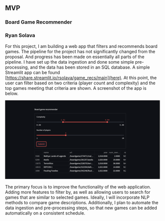 ## **MVP**

### Board Game Recommender
### Ryan Solava

For this project, I am building a web app that filters and recommends board games. The pipeline for the project has not significantly changed from the proposal. And progress has been made on essentially all parts of the pipeline. I have set up the data ingestion and done some simple pre-processing, and the data has been stored in an SQL database. A simple Streamlit app can be found [https://share.streamlit.io/rsolava/game_recs/main](here). At this point, the user can filter based on two criteria (player count and complexity) and the top games meeting that criteria are shown. A screenshot of the app is below.


![App image](web_app.png)

The primary focus is to improve the functionality of the web application. Adding more features to filter by, as well as allowing users to search for games that are similar to selected games. Ideally, I will incorporate NLP methods to compare game descriptions. Additionally, I plan to automate the data ingestion and pre-processing steps, so that new games can be added automatically on a consistent schedule.
